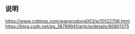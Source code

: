 ## 说明
https://www.cnblogs.com/wangrudong003/p/10122706.html
https://blog.csdn.net/qq_38789941/article/details/80801375